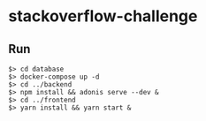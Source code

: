 # stackoverflow-challenge

## Run

```
$> cd database
$> docker-compose up -d
$> cd ../backend
$> npm install && adonis serve --dev &
$> cd ../frontend
$> yarn install && yarn start &
```
